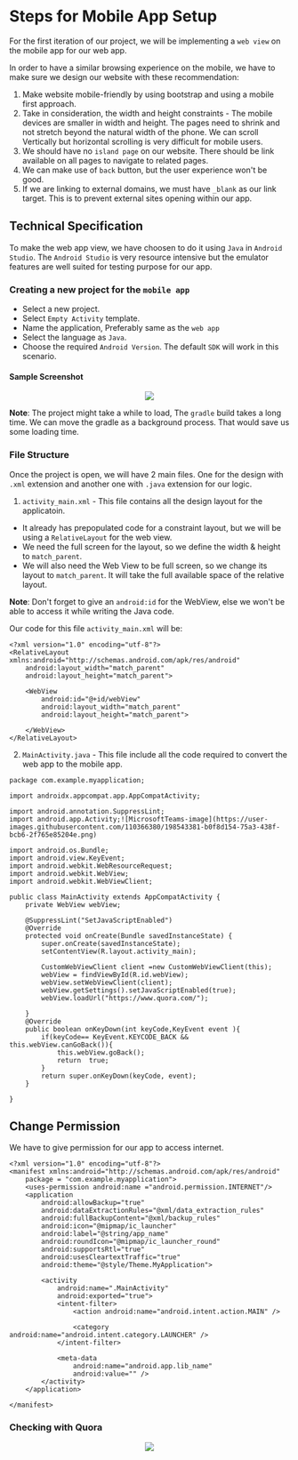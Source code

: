 # Steps for Mobile App Setup

For the first iteration of our project, we will be implementing a `web view` on the mobile app for our web app.

In order to have a similar browsing experience on the mobile, we have to make sure we design our website with these recommendation:

1. Make website mobile-friendly by using bootstrap and using a mobile first approach.
2. Take in consideration, the width and height constraints - The mobile devices are smaller in width and height. The pages need to shrink and not stretch beyond the natural width of the phone. We can scroll Vertically but horizontal scrolling is very difficult for mobile users.
3. We should have no `island page` on our website. There should be link available on all pages to navigate to related pages.
4. We can make use of `back` button, but the user experience won't be good.
5. If we are linking to external domains, we must have `_blank` as our link target. This is to prevent external sites opening within our app.

## Technical Specification

To make the web app view, we have choosen to do it using `Java` in `Android Studio`. The `Android Studio` is very resource intensive but the emulator features are well suited for testing purpose for our app.

### Creating a new project for the `mobile app`
- Select a new project.
- Select `Empty Activity` template.
- Name the application, Preferably same as the `web app`
- Select the language as `Java`.
- Choose the required `Android Version`. The default `SDK` will work in this scenario.

#### Sample Screenshot

<p align="center">
  <img src="https://user-images.githubusercontent.com/110366380/198543082-a34a3a15-40a7-4558-bd53-18cb4902c2d7.png">
</p>          

**Note**: The project might take a while to load, The `gradle` build takes a long time. We can move the gradle as a background process. That would save us some loading time.

### File Structure

Once the project is open, we will have 2 main files. One for the design with `.xml` extension and another one with `.java` extension for our logic.

1. `activity_main.xml` - This file contains all the design layout for the applicatoin.

- It already has prepopulated code for a constraint layout, but we will be using a `RelativeLayout` for the web view.
- We need the full screen for the layout, so we define the width & height to `match_parent`. 
- We will also need the Web View to be full screen, so we change its layout to `match_parent`. It will take the full available space of the relative layout.

**Note**: Don't forget to give an `android:id` for the WebView, else we won't be able to access it while writing the Java code.

Our code for this file `activity_main.xml` will be:

```
<?xml version="1.0" encoding="utf-8"?>
<RelativeLayout xmlns:android="http://schemas.android.com/apk/res/android"
    android:layout_width="match_parent"
    android:layout_height="match_parent">
    
    <WebView
        android:id="@+id/webView"
        android:layout_width="match_parent"
        android:layout_height="match_parent">
        
    </WebView>
</RelativeLayout>
```


2. `MainActivity.java` - This file include all the code required to convert the web app to the mobile app.

```
package com.example.myapplication;

import androidx.appcompat.app.AppCompatActivity;

import android.annotation.SuppressLint;
import android.app.Activity;![MicrosoftTeams-image](https://user-images.githubusercontent.com/110366380/198543381-b0f8d154-75a3-438f-bcb6-2f765e85204e.png)

import android.os.Bundle;
import android.view.KeyEvent;
import android.webkit.WebResourceRequest;
import android.webkit.WebView;
import android.webkit.WebViewClient;

public class MainActivity extends AppCompatActivity {
    private WebView webView;

    @SuppressLint("SetJavaScriptEnabled")
    @Override
    protected void onCreate(Bundle savedInstanceState) {
        super.onCreate(savedInstanceState);
        setContentView(R.layout.activity_main);

        CustomWebViewClient client =new CustomWebViewClient(this);
        webView = findViewById(R.id.webView);
        webView.setWebViewClient(client);
        webView.getSettings().setJavaScriptEnabled(true);
        webView.loadUrl("https://www.quora.com/");

    }
    @Override
    public boolean onKeyDown(int keyCode,KeyEvent event ){
        if(keyCode== KeyEvent.KEYCODE_BACK && this.webView.canGoBack()){
            this.webView.goBack();
            return  true;
        }
        return super.onKeyDown(keyCode, event);
    }

}
```

## Change Permission

We have to give permission for our app to access internet.

```
<?xml version="1.0" encoding="utf-8"?>
<manifest xmlns:android="http://schemas.android.com/apk/res/android"
    package = "com.example.myapplication">
    <uses-permission android:name ="android.permission.INTERNET"/>
    <application
        android:allowBackup="true"
        android:dataExtractionRules="@xml/data_extraction_rules"
        android:fullBackupContent="@xml/backup_rules"
        android:icon="@mipmap/ic_launcher"
        android:label="@string/app_name"
        android:roundIcon="@mipmap/ic_launcher_round"
        android:supportsRtl="true"
        android:usesCleartextTraffic="true"
        android:theme="@style/Theme.MyApplication">

        <activity
            android:name=".MainActivity"
            android:exported="true">
            <intent-filter>
                <action android:name="android.intent.action.MAIN" />

                <category android:name="android.intent.category.LAUNCHER" />
            </intent-filter>

            <meta-data
                android:name="android.app.lib_name"
                android:value="" />
        </activity>
    </application>

</manifest>
```


### Checking with Quora

<p align="center">
  <img src="https://user-images.githubusercontent.com/110366380/198543582-3943a9a6-e5c7-4374-9663-bf0a02de45ba.png">
</p>          

